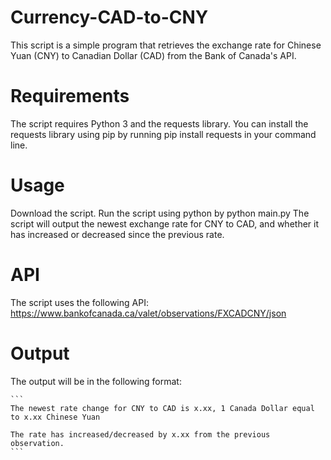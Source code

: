 # Currency-CAD-to-CNY
This script is a simple program that retrieves the exchange rate for Chinese Yuan (CNY) to Canadian Dollar (CAD) from the Bank of Canada's API.

# Requirements
The script requires Python 3 and the requests library. You can install the requests library using pip by running pip install requests in your command line.

# Usage
Download the script.
Run the script using python by python main.py
The script will output the newest exchange rate for CNY to CAD, and whether it has increased or decreased since the previous rate.

# API
The script uses the following API: https://www.bankofcanada.ca/valet/observations/FXCADCNY/json

# Output
The output will be in the following format:

````
```
The newest rate change for CNY to CAD is x.xx, 1 Canada Dollar equal to x.xx Chinese Yuan

The rate has increased/decreased by x.xx from the previous observation.
```
````

